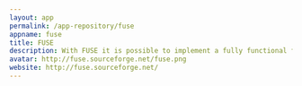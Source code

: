 ```yaml
---
layout: app
permalink: /app-repository/fuse
appname: fuse
title: FUSE
description: With FUSE it is possible to implement a fully functional filesystem in a userspace program.
avatar: http://fuse.sourceforge.net/fuse.png
website: http://fuse.sourceforge.net/
---
```


